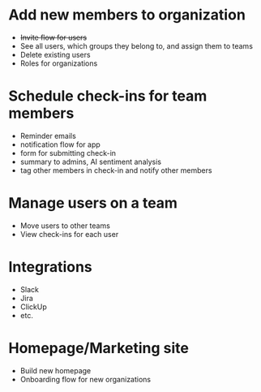 # Add new members to organization
- ~~Invite flow for users~~
- See all users, which groups they belong to, and assign them to teams
- Delete existing users
- Roles for organizations

# Schedule check-ins for team members
- Reminder emails
- notification flow for app
- form for submitting check-in
- summary to admins, AI sentiment analysis
- tag other members in check-in and notify other members

# Manage users on a team
- Move users to other teams
- View check-ins for each user

# Integrations
- Slack
- Jira
- ClickUp
- etc.

# Homepage/Marketing site
- Build new homepage
- Onboarding flow for new organizations